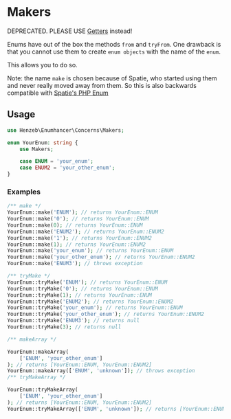 # Makers

DEPRECATED. PLEASE USE [Getters](getters.md) instead!

Enums have out of the box the methods `from` and `tryFrom`. One drawback is that
you cannot use them to create `enum objects` with the name of the `enum`.

This allows you to do so.

Note: the name `make` is chosen because of Spatie, who started using them and
never really moved away from them. So this is also backwards compatible with
[Spatie's PHP Enum](https://github.com/spatie/enum)

## Usage

```php
use Henzeb\Enumhancer\Concerns\Makers;

enum YourEnum: string {
    use Makers;

    case ENUM = 'your_enum';
    case ENUM2 = 'your_other_enum';
}
```

### Examples

```php
/** make */
YourEnum::make('ENUM'); // returns YourEnum::ENUM
YourEnum::make('0'); // returns YourEnum::ENUM
YourEnum::make(0); // returns YourEnum::ENUM
YourEnum::make('ENUM2'); // returns YourEnum::ENUM2
YourEnum::make('1'); // returns YourEnum::ENUM2
YourEnum::make(1); // returns YourEnum::ENUM2
YourEnum::make('your_enum'); // returns YourEnum::ENUM
YourEnum::make('your_other_enum'); // returns YourEnum::ENUM2
YourEnum::make('ENUM3'); // throws exception

/** tryMake */
YourEnum::tryMake('ENUM'); // returns YourEnum::ENUM
YourEnum::tryMake('0'); // returns YourEnum::ENUM
YourEnum::tryMake(1); // returns YourEnum::ENUM
YourEnum::tryMake('ENUM2'); // returns YourEnum::ENUM2
YourEnum::tryMake('your_enum'); // returns YourEnum::ENUM
YourEnum::tryMake('your_other_enum'); // returns YourEnum::ENUM2
YourEnum::tryMake('ENUM3'); // returns null
YourEnum::tryMake(3); // returns null

/** makeArray */

YourEnum::makeArray(
    ['ENUM', 'your_other_enum']
); // returns [YourEnum::ENUM, YourEnum::ENUM2]
YourEnum::makeArray(['ENUM', 'unknown']); // throws exception
/** tryMakeArray */

YourEnum::tryMakeArray(
    ['ENUM', 'your_other_enum']
); // returns [YourEnum::ENUM, YourEnum::ENUM2]
YourEnum::tryMakeArray(['ENUM', 'unknown']); // returns [YourEnum::ENUM]
```
